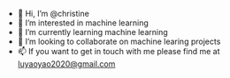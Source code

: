 - 👋 Hi, I’m @christine
- 👀 I’m interested in machine learning
- 🌱 I’m currently learning machine learning
- 💞️ I’m looking to collaborate on machine learing projects
- 📫 If you want to get in touch with me please find me at luyaoyao2020@gmail.com

<!---
christine2022/christine2022 is a ✨ special ✨ repository because its `README.md` (this file) appears on your GitHub profile.
You can click the Preview link to take a look at your changes.
--->
